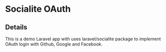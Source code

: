 # Socialite OAuth

## Details
This is a demo Laravel app with uses laravel/socialite package to implement OAuth login with Github, Google and Facebook.